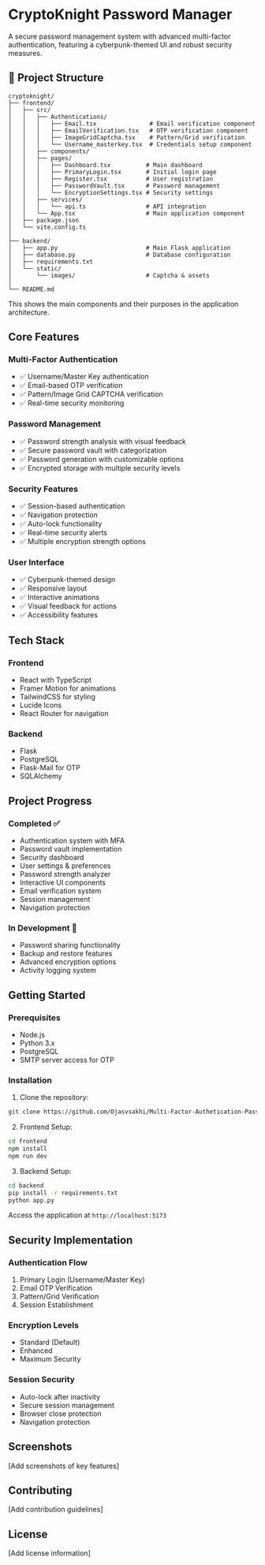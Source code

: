 # CryptoKnight Password Manager

A secure password management system with advanced multi-factor authentication, featuring a cyberpunk-themed UI and robust security measures.

## 📁 Project Structure

```
cryptoknight/
├── frontend/
│   ├── src/
│   │   ├── Authentications/
│   │   │   ├── Email.tsx               # Email verification component
│   │   │   ├── EmailVerification.tsx   # OTP verification component
│   │   │   ├── ImageGridCaptcha.tsx    # Pattern/Grid verification
│   │   │   └── Username_masterkey.tsx  # Credentials setup component
│   │   ├── components/
│   │   ├── pages/
│   │   │   ├── Dashboard.tsx          # Main dashboard
│   │   │   ├── PrimaryLogin.tsx       # Initial login page
│   │   │   ├── Register.tsx           # User registration
│   │   │   ├── PasswordVault.tsx      # Password management
│   │   │   └── EncryptionSettings.tsx # Security settings
│   │   ├── services/
│   │   │   └── api.ts                 # API integration
│   │   └── App.tsx                    # Main application component
│   ├── package.json
│   └── vite.config.ts
│
├── backend/
│   ├── app.py                         # Main Flask application
│   ├── database.py                    # Database configuration
│   ├── requirements.txt
│   └── static/
│       └── images/                    # Captcha & assets
│
└── README.md
```

This shows the main components and their purposes in the application architecture.
## Core Features

### Multi-Factor Authentication 
- ✅ Username/Master Key authentication
- ✅ Email-based OTP verification
- ✅ Pattern/Image Grid CAPTCHA verification
- ✅ Real-time security monitoring

### Password Management
- ✅ Password strength analysis with visual feedback
- ✅ Secure password vault with categorization
- ✅ Password generation with customizable options
- ✅ Encrypted storage with multiple security levels

### Security Features
- ✅ Session-based authentication
- ✅ Navigation protection
- ✅ Auto-lock functionality
- ✅ Real-time security alerts
- ✅ Multiple encryption strength options

### User Interface
- ✅ Cyberpunk-themed design
- ✅ Responsive layout
- ✅ Interactive animations
- ✅ Visual feedback for actions
- ✅ Accessibility features

## Tech Stack

### Frontend
- React with TypeScript
- Framer Motion for animations
- TailwindCSS for styling
- Lucide Icons
- React Router for navigation

### Backend
- Flask
- PostgreSQL
- Flask-Mail for OTP
- SQLAlchemy

## Project Progress

### Completed ✅
- Authentication system with MFA
- Password vault implementation
- Security dashboard
- User settings & preferences
- Password strength analyzer
- Interactive UI components
- Email verification system
- Session management
- Navigation protection

### In Development 🔄
- Password sharing functionality
- Backup and restore features
- Advanced encryption options
- Activity logging system

## Getting Started

### Prerequisites
- Node.js
- Python 3.x
- PostgreSQL
- SMTP server access for OTP

### Installation

1. Clone the repository:
```bash
git clone https://github.com/Ojasvsakhi/Multi-Factor-Authetication-Password-Manager.git
```

2. Frontend Setup:
```bash
cd frontend
npm install
npm run dev
```

3. Backend Setup:
```bash
cd backend
pip install -r requirements.txt
python app.py
```

Access the application at `http://localhost:5173`

## Security Implementation

### Authentication Flow
1. Primary Login (Username/Master Key)
2. Email OTP Verification
3. Pattern/Grid Verification
4. Session Establishment

### Encryption Levels
- Standard (Default)
- Enhanced
- Maximum Security

### Session Security
- Auto-lock after inactivity
- Secure session management
- Browser close protection
- Navigation protection

## Screenshots
[Add screenshots of key features]

## Contributing
[Add contribution guidelines]

## License
[Add license information]

